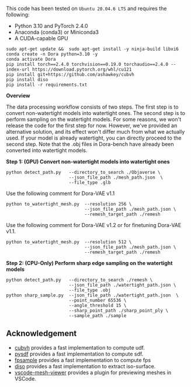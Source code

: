 This code has been tested on `Ubuntu 20.04.6 LTS` and requires the following:

* Python 3.10 and PyTorch 2.4.0
* Anaconda (conda3) or Miniconda3
* A CUDA-capable GPU
```shell
sudo apt-get update &&  sudo apt-get install -y ninja-build libxi6
conda create -n Dora python=3.10 -y
conda activate Dora
pip install torch==2.4.0 torchvision==0.19.0 torchaudio==2.4.0 --index-url https://download.pytorch.org/whl/cu121
pip install git+https://github.com/ashawkey/cubvh
pip install diso 
pip install -r requirements.txt
```

**Overview**

The data processing workflow consists of two steps. The first step is to convert non-watertight models into watertight ones. The second step is to perform sampling on the watertight models. For some reasons, we won't release the code for the first step for now. However, we've provided an alternative solution, and its effect won't differ much from what we actually used. If your model is already watertight, you can directly proceed to the second step. Note that the .obj files in Dora-bench have already been converted into watertight models.

**Step 1: (GPU) Convert non-watertight models into watertight ones**
```shell
python detect_path.py   --directory_to_search ./Objaverse \
                        --json_file_path ./mesh_path.json  \
                        --file_type .glb
```
Use the following comment for Dora-VAE v1.1
```shell
python to_watertight_mesh.py  --resolution 256 \
                              --json_file_path ./mesh_path.json \
                              --remesh_target_path ./remesh
```
Use the following comment for Dora-VAE v1.2 or for finetuning Dora-VAE v1.1.
```shell
python to_watertight_mesh.py  --resolution 512 \
                              --json_file_path ./mesh_path.json \
                              --remesh_target_path ./remesh
```

**Step 2: (CPU-Only) Perform sharp edge sampling on the watertight models**
```shell
python detect_path.py   --directory_to_search ./remesh \
                        --json_file_path ./watertight_path.json \
                        --file_type .obj
python sharp_sample.py  --json_file_path ./watertight_path.json  \
                        --point_number 65536 \
                        --angle_threshold 15 \
                        --sharp_point_path ./sharp_point_ply \
                        --sample_path ./sample
```

## Acknowledgement

- [cubvh](https://github.com/ashawkey/cubvh) provides a fast implementation to compute udf.
- [pysdf](https://github.com/sxyu/sdf) provides a fast implementation to compute sdf.
- [fpsample](https://github.com/leonardodalinky/fpsample) provides a fast implementation to compute fps
- [diso](https://github.com/SarahWeiii/diso) provides a fast implementation to extract iso-surface.
- [vscode-mesh-viewer](https://github.com/ashawkey/vscode-mesh-viewer) provides a plugin for previewing meshes in VSCode.